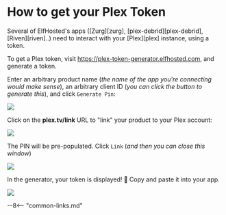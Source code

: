 # How to get your Plex Token

Several of ElfHosted's apps ([Zurg][zurg], [plex-debrid][plex-debrid], [Riven][riven]..) need to interact with your [Plex][plex] instance, using a token.

To get a Plex token, visit https://plex-token-generator.elfhosted.com, and generate a token.

Enter an arbitrary product name (*the name of the app you're connecting would make sense*), an arbitrary client ID (*you can click the button to generate this*), and click `Generate Pin`:

![](/images/plex-token-generator-1.png)

Click on the **plex.tv/link** URL to "link" your product to your Plex account:

![](/images/plex-token-generator-2.png)

The PIN will be pre-populated. Click `Link` (*and then you can close this window*)

![](/images/plex-token-generator-3.png)

In the generator, your token is displayed! :partying_face: Copy and paste it into your app.

![](/images/plex-token-generator-4.png)

--8<-- "common-links.md"